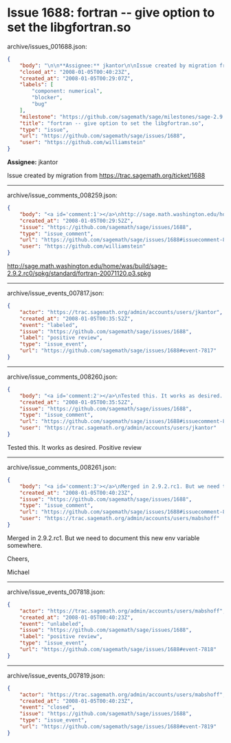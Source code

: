# Issue 1688: fortran -- give option to set the libgfortran.so

archive/issues_001688.json:
```json
{
    "body": "\n\n**Assignee:** jkantor\n\nIssue created by migration from https://trac.sagemath.org/ticket/1688\n\n",
    "closed_at": "2008-01-05T00:40:23Z",
    "created_at": "2008-01-05T00:29:07Z",
    "labels": [
        "component: numerical",
        "blocker",
        "bug"
    ],
    "milestone": "https://github.com/sagemath/sage/milestones/sage-2.9.2",
    "title": "fortran -- give option to set the libgfortran.so",
    "type": "issue",
    "url": "https://github.com/sagemath/sage/issues/1688",
    "user": "https://github.com/williamstein"
}
```


**Assignee:** jkantor

Issue created by migration from https://trac.sagemath.org/ticket/1688





---

archive/issue_comments_008259.json:
```json
{
    "body": "<a id='comment:1'></a>\nhttp://sage.math.washington.edu/home/was/build/sage-2.9.2.rc0/spkg/standard/fortran-20071120.p3.spkg",
    "created_at": "2008-01-05T00:29:52Z",
    "issue": "https://github.com/sagemath/sage/issues/1688",
    "type": "issue_comment",
    "url": "https://github.com/sagemath/sage/issues/1688#issuecomment-8259",
    "user": "https://github.com/williamstein"
}
```

<a id='comment:1'></a>
http://sage.math.washington.edu/home/was/build/sage-2.9.2.rc0/spkg/standard/fortran-20071120.p3.spkg



---

archive/issue_events_007817.json:
```json
{
    "actor": "https://trac.sagemath.org/admin/accounts/users/jkantor",
    "created_at": "2008-01-05T00:35:52Z",
    "event": "labeled",
    "issue": "https://github.com/sagemath/sage/issues/1688",
    "label": "positive review",
    "type": "issue_event",
    "url": "https://github.com/sagemath/sage/issues/1688#event-7817"
}
```



---

archive/issue_comments_008260.json:
```json
{
    "body": "<a id='comment:2'></a>\nTested this. It works as desired. Positive review",
    "created_at": "2008-01-05T00:35:52Z",
    "issue": "https://github.com/sagemath/sage/issues/1688",
    "type": "issue_comment",
    "url": "https://github.com/sagemath/sage/issues/1688#issuecomment-8260",
    "user": "https://trac.sagemath.org/admin/accounts/users/jkantor"
}
```

<a id='comment:2'></a>
Tested this. It works as desired. Positive review



---

archive/issue_comments_008261.json:
```json
{
    "body": "<a id='comment:3'></a>\nMerged in 2.9.2.rc1. But we need to document this new env variable somewhere.\n\nCheers,\n\nMichael",
    "created_at": "2008-01-05T00:40:23Z",
    "issue": "https://github.com/sagemath/sage/issues/1688",
    "type": "issue_comment",
    "url": "https://github.com/sagemath/sage/issues/1688#issuecomment-8261",
    "user": "https://trac.sagemath.org/admin/accounts/users/mabshoff"
}
```

<a id='comment:3'></a>
Merged in 2.9.2.rc1. But we need to document this new env variable somewhere.

Cheers,

Michael



---

archive/issue_events_007818.json:
```json
{
    "actor": "https://trac.sagemath.org/admin/accounts/users/mabshoff",
    "created_at": "2008-01-05T00:40:23Z",
    "event": "unlabeled",
    "issue": "https://github.com/sagemath/sage/issues/1688",
    "label": "positive review",
    "type": "issue_event",
    "url": "https://github.com/sagemath/sage/issues/1688#event-7818"
}
```



---

archive/issue_events_007819.json:
```json
{
    "actor": "https://trac.sagemath.org/admin/accounts/users/mabshoff",
    "created_at": "2008-01-05T00:40:23Z",
    "event": "closed",
    "issue": "https://github.com/sagemath/sage/issues/1688",
    "type": "issue_event",
    "url": "https://github.com/sagemath/sage/issues/1688#event-7819"
}
```
